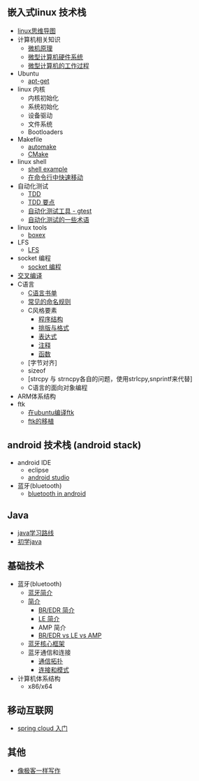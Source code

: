 

## 嵌入式linux 技术栈

* [ linux思维导图 ](./linux/linux_guide.md)
* 计算机相关知识
    * [ 微机原理 ](./linux/microcomputer_theory.md)
    * [微型计算机硬件系统](http://wjyl.csxupt.com/wjyl/OnlineClass/1.4.html)
    * [微型计算机的工作过程](http://wjyl.csxupt.com/wjyl/OnlineClass/1.5.html)
* Ubuntu
    * [ apt-get ](./linux/apt-get.md)
* linux 内核
    * 内核初始化
    * 系统初始化
    * 设备驱动
    * 文件系统
    * Bootloaders
* Makefile
    * [ automake ](./linux/automake.md)
    * [ CMake ](./linux/CMake.md)
* linux shell
    * [ shell example ](./linux/shell_example.md)
    * [ 在命令行中快速移动 ](./linux/shell_fast_move.md)
* 自动化测试
    * [ TDD ](./linux/TDD.md)
    * [ TDD 要点 ](./linux/TDD_tips.md)
    * [ 自动化测试工具 - gtest ](./linux/UnitTest_gtest.md)
    * [ 自动化测试的一些术语 ](./linux/UnitTest_terminology.md)
* linux tools
    * [boxex](./linux/tools_boxes.md)
* LFS
    * [LFS](./linux/LFS.md)
* socket 编程
    * [ socket 编程](./linux/socket.md)
* [ 交叉编译 ](https://crifan.com/files/doc/docbook/cross_compile/release/html/cross_compile.html)
* C语言
    * [ C语言书单 ](./C/C_books.md)
    * [ 常见的命名规则 ](./C/C_naming_rule.md)
    * C风格要素
        * [ 程序结构 ](./C/C_style_program_organization.md)
        * [ 排版与格式 ](./C/C_style_program_format.md)
        * [ 表达式 ](./C/C_style_statement.md)
        * [ 注释 ](./C/C_style_comment.md)
        * [ 函数 ](./C/C_style_function.md)
    * [字节对齐]
    * sizeof
    * [strcpy 与 strncpy各自的问题，使用strlcpy,snprintf来代替]
    * C语言的面向对象编程
* ARM体系结构
* ftk
    * [ 在ubuntu编译ftk ](./linux/ftk_build_in_Ubuntu.md)
    * [ ftk的移植 ](./linux/ftk_port_to_Ubuntu.md)

## android 技术栈 (android stack)

* android IDE
    * eclipse
    * [ android studio ](./android/IDE_android_studio.md)
* 蓝牙(bluetooth)
    * [ bluetooth in android ](./android/bluetooth_android.md)

## Java

* [java学习路线](./java/java学习路线.md)
* [初学java](./java/初学java.md)

## 基础技术

* 蓝牙(bluetooth)
    * [ 蓝牙简介 ](./basic/bluetooth.md)
    * [ 简介 ](./basic/bluetooth_general_description.md)
        * [ BR/EDR 简介 ](./basic/bluetooth_overview_of_BR_EDR_operation.md)
        * [ LE 简介 ](./basic/bluetooth_overview_of_LE_operation.md)
        * AMP 简介
        * [BR/EDR vs LE vs AMP](http://www.wowotech.net.img.800cdn.com/content/uploadfile/201406/eaf01404028766.gif)
    * [ 蓝牙核心框架 ](./basic/Bluetooth_core_system_architecture.md)
    * 蓝牙通信和连接
        * [ 通信拓扑 ](./basic/bluetooth_communication_topology.md)
        * [ 连接和模式 ](./basic/bluetooth_connection_and_mode.md)
* 计算机体系结构
    * x86/x64

## 移动互联网

* [spring cloud 入门](./mobile_internet/web_server_how_to_start.md)

## 其他

* [像极客一样写作](./write_as_a_geek.md)


